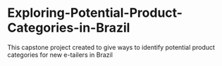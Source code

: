 # Exploring-Potential-Product-Categories-in-Brazil
This capstone project created to give ways to identify potential product categories for new e-tailers in Brazil
